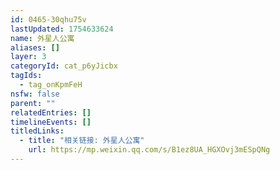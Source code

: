 ```yaml
---
id: 0465-30qhu75v
lastUpdated: 1754633624
name: 外星人公寓
aliases: []
layer: 3
categoryId: cat_p6yJicbx
tagIds:
  - tag_onKpmFeH
nsfw: false
parent: ""
relatedEntries: []
timelineEvents: []
titledLinks:
  - title: "相关链接: 外星人公寓"
    url: https://mp.weixin.qq.com/s/B1ez8UA_HGXOvj3mESpQNg
---
```


